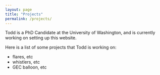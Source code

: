 ```yaml
---
layout: page
title: "Projects"
permalink: /projects/
---
```


Todd is a PhD Candidate at the University of Washington, and is currently working on setting up this website.

Here is a list of some projects that Todd is working on:
- flares, etc
- whistlers, etc
- GEC balloon, etc

